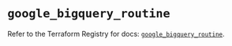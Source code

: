 # `google_bigquery_routine`

Refer to the Terraform Registry for docs: [`google_bigquery_routine`](https://registry.terraform.io/providers/hashicorp/google/6.18.1/docs/resources/bigquery_routine).
